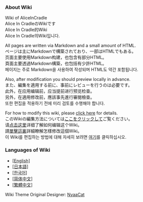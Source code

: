 ### About Wiki

Wiki of AliceInCradle<br>
Alice In CradleのWikiです<br>
Alice In Cradle的Wiki<br>
Alice In Cradle의Wiki입니다.


All pages are written via Markdown and a small amount of HTML.<br>
ページは主にMarkdownで構築されており、一部はHTMLでもある。<br>
页面主要使用Markdown构建，也包含有部分HTML。<br>
頁面主要透過Markdown構築，也包括有少許HTML。<br>
페이지는 주로 Markdown을 사용하여 작성되며 HTML도 약간 포함됩니다.

Also, after modification you should preview locally in advance.<br>
また、編集を適用する前に、事前にレビューを行うのは必要です。<br>
此外，在应用编辑前，应当提前进行预览检查。<br>
另外，在適用修改前，應該事先進行審閱檢查。<br>
또한 편집을 적용하기 전에 미리 검토를 수행해야 합니다.

For how to modify this wiki, please [click here](contribution/contribute.md) for details.<br>
このWikiの編集方法については[ここをクリックして](contribution/contribute.md)ご覧ください。<br>
请[点击这里](contribution/contribute.md)详细了解如何编辑这个Wiki。<br>
請[單擊這裏](contribution/contribute.md)詳細瞭解怎樣修改這個Wiki。<br>
이 Wiki를 편집하는 방법에 대해 자세히 보려면 [여기](contribution/contribute.md)를 클릭하십시오.

### Languages of Wiki

- [[English]](wiki/en/)
- [[日本語]](wiki/ja/)
- [[한국어]](wiki/ko/)
- [[简体中文]](wiki/zh-hans/)
- [[繁體中文]](wiki/zh-hant/)

Wiki Theme Original Designer: [NyaaCat](https://github.com/nyaacat)
